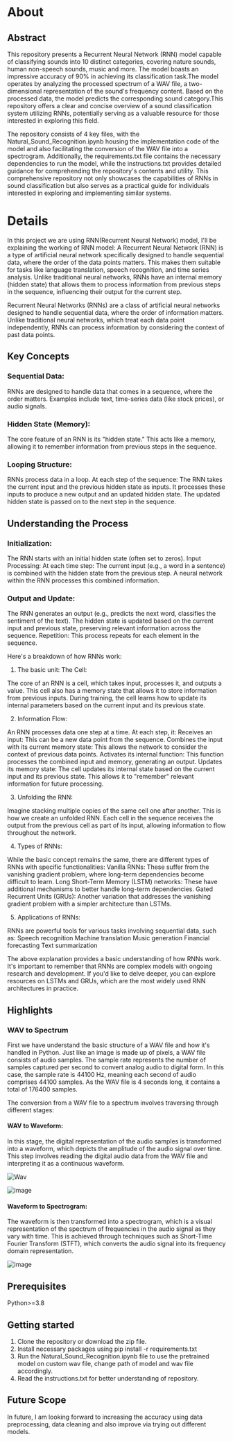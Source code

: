 # About
## Abstract
This repository presents a Recurrent Neural Network (RNN) model capable of classifying sounds into 10 distinct categories, covering nature sounds, human non-speech sounds, music and more. The model boasts an impressive accuracy of 90% in achieving its classification task.The model operates by analyzing the processed spectrum of a WAV file, a two-dimensional representation of the sound's frequency content. Based on the processed data, the model predicts the corresponding sound category.This repository offers a clear and concise overview of a sound classification system utilizing RNNs, potentially serving as a valuable resource for those interested in exploring this field.


The repository consists of 4 key files, with the Natural_Sound_Recognition.ipynb housing the implementation code of the model and also facilitating the conversion of the WAV file into a spectrogram. Additionally, the requirements.txt file contains the necessary dependencies to run the model, while the instructions.txt provides detailed guidance for comprehending the repository's contents and utility. This comprehensive repository not only showcases the capabilities of RNNs in sound classification but also serves as a practical guide for individuals interested in exploring and implementing similar systems.

# Details
In this project we are using RNN(Recurrent Neural Network) model, I'll be explaining the working of RNN model:
A Recurrent Neural Network (RNN) is a type of artificial neural network specifically designed to handle sequential data, where the order of the data points matters. This makes them suitable for tasks like language translation, speech recognition, and time series analysis. Unlike traditional neural networks, RNNs have an internal memory (hidden state) that allows them to process information from previous steps in the sequence, influencing their output for the current step.


Recurrent Neural Networks (RNNs) are a class of artificial neural networks designed to handle sequential data, where the order of information matters. Unlike traditional neural networks, which treat each data point independently, RNNs can process information by considering the context of past data points.

## Key Concepts

### Sequential Data: 
RNNs are designed to handle data that comes in a sequence, where the order matters. Examples include text, time-series data (like stock prices), or audio signals.

### Hidden State (Memory): 
The core feature of an RNN is its "hidden state." This acts like a memory, allowing it to remember information from previous steps in the sequence.

### Looping Structure: 
RNNs process data in a loop. At each step of the sequence:
The RNN takes the current input and the previous hidden state as inputs.
It processes these inputs to produce a new output and an updated hidden state.
The updated hidden state is passed on to the next step in the sequence.

## Understanding the Process

### Initialization: 
The RNN starts with an initial hidden state (often set to zeros).
Input Processing: At each time step:
The current input (e.g., a word in a sentence) is combined with the hidden state from the previous step.
A neural network within the RNN processes this combined information.

### Output and Update:
The RNN generates an output (e.g., predicts the next word, classifies the sentiment of the text).
The hidden state is updated based on the current input and previous state, preserving relevant information across the sequence.
Repetition: This process repeats for each element in the sequence.

Here's a breakdown of how RNNs work:

1. The basic unit: The Cell:

The core of an RNN is a cell, which takes input, processes it, and outputs a value. This cell also has a memory state that allows it to store information from previous inputs.
During training, the cell learns how to update its internal parameters based on the current input and its previous state.

2. Information Flow:

An RNN processes data one step at a time. At each step, it:
Receives an input: This can be a new data point from the sequence.
Combines the input with its current memory state: This allows the network to consider the context of previous data points.
Activates its internal function: This function processes the combined input and memory, generating an output.
Updates its memory state: The cell updates its internal state based on the current input and its previous state. This allows it to "remember" relevant information for future processing.

3. Unfolding the RNN:

Imagine stacking multiple copies of the same cell one after another. This is how we create an unfolded RNN.
Each cell in the sequence receives the output from the previous cell as part of its input, allowing information to flow throughout the network.

4. Types of RNNs:

While the basic concept remains the same, there are different types of RNNs with specific functionalities:
Vanilla RNNs: These suffer from the vanishing gradient problem, where long-term dependencies become difficult to learn.
Long Short-Term Memory (LSTM) networks: These have additional mechanisms to better handle long-term dependencies.
Gated Recurrent Units (GRUs): Another variation that addresses the vanishing gradient problem with a simpler architecture than LSTMs.

5. Applications of RNNs:

RNNs are powerful tools for various tasks involving sequential data, such as:
Speech recognition
Machine translation
Music generation
Financial forecasting
Text summarization

The above explanation provides a basic understanding of how RNNs work. It's important to remember that RNNs are complex models with ongoing research and development. If you'd like to delve deeper, you can explore resources on LSTMs and GRUs, which are the most widely used RNN architectures in practice.


## Highlights

### WAV to Spectrum
First we have  understand the basic structure of a WAV file and how it's handled in Python. Just like an image is made up of pixels, a WAV file consists of audio samples. The sample rate represents the number of samples captured per second to convert analog audio to digital form. In this case, the sample rate is 44100 Hz, meaning each second of audio comprises 44100 samples. As the WAV file is 4 seconds long, it contains a total of 176400 samples.

The conversion from a WAV file to a spectrum involves traversing through different stages:

#### WAV to Waveform: 
In this stage, the digital representation of the audio samples is transformed into a waveform, which depicts the amplitude of the audio signal over time. This step involves reading the digital audio data from the WAV file and interpreting it as a continuous waveform.

![Wav](https://github.com/Akash8292/Natural_Sound_Recognition/assets/98084760/7d093421-0a8e-489c-9c12-b8392fd01f78)

![image](https://github.com/Akash8292/Natural_Sound_Recognition/assets/98084760/46086bb3-4288-4a44-8fad-0dc805eb23e4)

#### Waveform to Spectrogram:
The waveform is then transformed into a spectrogram, which is a visual representation of the spectrum of frequencies in the audio signal as they vary with time. This is achieved through techniques such as Short-Time Fourier Transform (STFT), which converts the audio signal into its frequency domain representation.

![image](https://github.com/Akash8292/Natural_Sound_Recognition/assets/98084760/902fd2ee-0ed0-4856-9d42-eb9cd493e0e2)



## Prerequisites

Python>=3.8

## Getting started
1. Clone the repository or download the zip file.
2. Install necessary packages using pip install -r requirements.txt
6. Run the Natural_Sound_Recognition.ipynb file to use the pretrained model on custom wav file, change path of model and wav file accordingly.
7. Read the instructions.txt for better understanding of repository.

## Future Scope

In future, I am looking forward to increasing the accuracy using data preprocessing, data cleaning and also improve via trying out different models.
